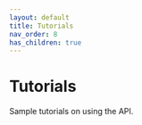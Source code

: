 ```yaml
---
layout: default
title: Tutorials
nav_order: 8
has_children: true
---
```


# Tutorials

Sample tutorials on using the API.